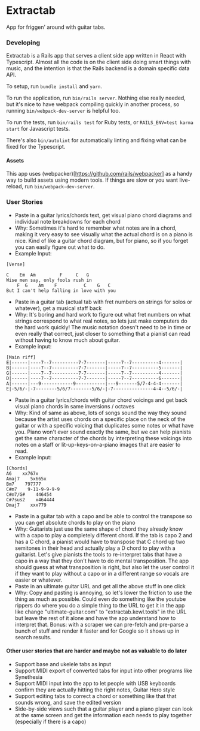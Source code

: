 # Extractab

App for friggen' around with guitar tabs.

### Developing

Extractab is a Rails app that serves a client side app written in React with Typescript. Almost all the code is on the client side doing smart things with music, and the intention is that the Rails backend is a domain specific data API.

To setup, run `bundle install` and `yarn`.

To run the application, run `bin/rails server`. Nothing else really needed, but it's nice to have webpack compiling quickly in another process, so running `bin/webpack-dev-server` is helpful too.

To run the tests, run `bin/rails test` for Ruby tests, or `RAILS_ENV=test karma start` for Javascript tests.

There's also `bin/autolint` for automatically linting and fixing what can be fixed for the Typescript.

#### Assets

This app uses (webpacker)[https://github.com/rails/webpacker] as a handy way to build assets using modern tools. If things are slow or you want live-reload, run `bin/webpack-dev-server`.

### User Stories

 - Paste in a guitar lyrics/chords text, get visual piano chord diagrams and individual note breakdowns for each chord
  - Why: Sometimes it's hard to remember what notes are in a chord, making it very easy to see visually what the actual chord is on a piano is nice. Kind of like a guitar chord diagram, but for piano, so if you forget you can easily figure out what to do.
  - Example Input:
```
[Verse]

C    Em  Am         F     C   G
Wise men say, only fools rush in
    F  G    Am    F          C    G   C
But I can't help falling in love with you
```

 - Paste in a guitar tab (actual tab with fret numbers on strings for solos or whatever), get a musical staff back
  - Why: It's boring and hard work to figure out what fret numbers on what strings correspond to what real notes, so lets just make computers do the hard work quickly! The music notation doesn't need to be in time or even really that correct, just closer to something that a pianist can read without having to know much about guitar.
  - Example input:
```
[Main riff]
E|------|----7--7----------7-7-------|-----7--7----------4-------|
B|------|----7--7----------7-7-------|-----7--7----------5-------|
G|------|----7--7----------7-7-------|-----7--7----------4-------|
D|------|----7--7----------7-7-------|-----7--7----------6-------|
A|------|---9------------9-----------|---9-------5/7-4-4-4-------|
E|-5/6/-|-7--------5/6/7--------5/6/-|-7---------------4-4--5/6/-|
```

 - Paste in a guitar lyrics/chords with guitar chord voicings and get back visual piano chords in same inversions / octaves
  - Why: Kind of same as above, lots of songs sound the way they sound because the artist uses chords on a specific place on the neck of the guitar or with a specific voicing that duplicates some notes or what have you. Piano won't ever sound exactly the same, but we can help pianists get the same character of the chords by interpreting these voicings into notes on a staff or lit-up-keys-on-a-piano images that are easier to read.
  - Example input:
```
[Chords]
A6    xx767x
Amaj7    5x665x
Bm7    797777
C#m7    9-11-9-9-9-9
C#m7/G#    446454
C#7sus2    x464444
Dmaj7    xxx779
```

 - Paste in a guitar tab with a capo and be able to control the transpose so you can get absolute chords to play on the piano
  - Why: Guitarists just use the same shape of chord they already know with a capo to play a completely different chord. If the tab is capo 2 and has a C chord, a pianist would have to transpose that C chord up two semitones in their head and actually play a D chord to play with a guitarist. Let's give pianists the tools to re-interpret tabs that have a capo in a way that they don't have to do mental transposition. The app should guess at what transposition is right, but also let the user control it if they want to play without a capo or in a different range so vocals are easier or whatever.
 - Paste in an ultimate guitar URL and get all the above stuff in one click
  - Why: Copy and pasting is annoying, so let's lower the friction to use the thing as much as possible. Could even do something like the youtube rippers do where you do a simple thing to the URL to get it in the app like change "ultimate-guitar.com" to "extractab.kewl.tools" in the URL but leave the rest of it alone and have the app understand how to interpret that. Bonus: with a scraper we can pre-fetch and pre-parse a bunch of stuff and render it faster and for Google so it shows up in search results.

#### Other user stories that are harder and maybe not as valuable to do later

 - Support base and ukelele tabs as input
 - Support MIDI export of converted tabs for input into other programs like Synethesia
 - Support MIDI input into the app to let people with USB keyboards confirm they are actually hitting the right notes, Guitar Hero style
 - Support editing tabs to correct a chord or something like that that sounds wrong, and save the edited version
 - Side-by-side views such that a guitar player and a piano player can look at the same screen and get the information each needs to play together (especially if there is a capo)
